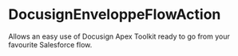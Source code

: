 # DocusignEnveloppeFlowAction
Allows an easy use of Docusign Apex Toolkit ready to go from your favourite Salesforce flow.
